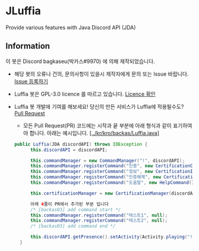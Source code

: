 # JLuffia
Provide various features with Java Discord API (JDA)

## Information
이 봇은 Discord bagkaseu(박카스#9970) 에 의해 제작되었습니다.

* 해당 봇의 오류나 건의, 문의사항이 있을시 제작자에게 문의 또는 Issue 바랍니다.
[Issue 등록하기](https://github.com/Backas03/JLuffia/issues)

* Luffia 봇은 GPL-3.0 licence 를 따르고 있습니다.
[Licence 확인](https://github.com/Backas03/JLuffia/blob/master/LICENSE)
* Luffia 봇 개발에 기여를 해보세요! 당신의 만든 서비스가 Luffia에 적용될수도?
[Pull Request](https://github.com/Backas03/JLuffia/pulls)
  * 모든 Pull Request(PR) 코드에는 시작과 끝 부분에 아래 형식과 같이 표기하여야 합니다.  아래는 예시입니다.
  [[../kr/kro/backas/Luffia.java]](https://github.com/Backas03/JLuffia/blob/master/src/main/java/kr/kro/backas/Luffia.java)
  ```java
  public Luffia(JDA discordAPI) throws IOException {
        this.discordAPI = discordAPI;

        this.commandManager = new CommandManager("!", discordAPI);
        this.commandManager.registerCommand("인증", new CertificationCommand());
        this.commandManager.registerCommand("정보", new CertificationInfoCommand());
        this.commandManager.registerCommand("인증해제", new CertificationRemoveCommand());
        this.commandManager.registerCommand("도움말", new HelpCommand());

        this.certificationManager = new CertificationManager(discordAPI);
  
        아래 4줄이 PR에서 추가된 부분 입니다
        /* [backas03] add command start */
        this.commandManager.registerCommand("테스트1", null);
        this.commandManager.registerCommand("테스트2", null);
        /* [backas03] add command end */      

        this.discordAPI.getPresence().setActivity(Activity.playing("!도움말 명령어로 기능 확인"));
    }
  ```

